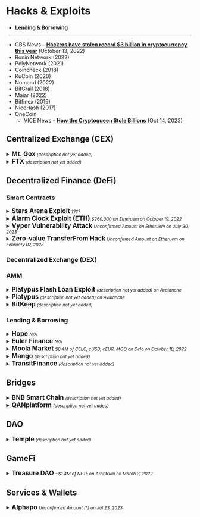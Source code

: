 # Hacks & Exploits

 - [**Lending & Borrowing**](#Lending-amp-Borrowing)
 
  ---

  * CBS News - [**Hackers have stolen record $3 billion in cryptocurrency this year**](https://www.cbsnews.com/news/cryptocurrency-theft-hacker-chainalysis-blockchain-crime/) (October 13, 2022)
  * Ronin Network (2022)
  * PolyNetwork (2021)
  * Coincheck (2018)
  * KuCoin (2020)
  * Nomand (2022)
  * BitGrail (2018)
  * Maiar (2022)
  * Bitfinex (2016)
  * NiceHash (2017)
  * OneCoin
    - VICE News - [**How the Cryptoqueen Stole Billions**](https://www.youtube.com/watch?v=ZoklPHEjXl4)  (Oct 14, 2023)

## Centralized Exchange (CEX)

<details>
    
  <summary>
    <big><b>Mt. Gox</b></big>
    <small><i>(description not yet added)</i></small>
  </summary>

  * Unchained - [**Mt. Gox Creditors Can Now Select a Repayment Method for Lost Funds**](https://unchainedpodcast.com/mt-gox-creditors-can-now-select-a-repayment-method-for-lost-funds/) (October 10, 2022)
    
</details>

<details>
    
  <summary>
    <big><b>FTX</b></big>
    <small><i>(description not yet added)</i></small>
  </summary>

  * Unchained - [**FTX Drainer Moves $29.3M Through Ren Bitcoin Bridge**](https://unchainedpodcast.com/ftx-drainer-moves-29-3m-through-ren-bitcoin-bridge/) (November 21, 2022)
    
</details>
  

## Decentralized Finance (DeFi) 

### Smart Contracts

<details>
  <summary>
    <big><b>Stars Arena Exploit</b></big>
    <small><i>????</i></small>
  </summary>
 
  * The Defiant - [**Avalanche-Based App Stars Arena Loses $3M in Smart Contract Exploit**](https://thedefiant.io/stars-arena-exploit)  (October 07, 2023)
</details>

<details>
  <summary>
    <big><b>Alarm Clock Exploit (ETH)</b></big>
    <small><i>$260,000 on Etheruem on October 19, 2022</i></small>
  </summary>
 
  * Unchained - [**$260,000 Gas Fees Stolen in Ethereum Alarm Clock Exploit**](https://unchainedpodcast.com/260000-gas-fees-stolen-in-ethereum-alarm-clock-exploit/)
</details>

<details>
  <summary>
    <big><b>Vyper Vulnerability Attack</b></big>
    <small><i>Unconfirmed Amount on Etheruem on July 30, 2023</i></small>
  </summary>

  * Unchained - [**What Does the Curve Crisis Say About DeFi**](https://www.youtube.com/watch?v=L-PcKULfKVc) (Aug 4, 2023)
  * Empire (Blockworks) - [**Curve Hack Explained**](https://www.youtube.com/watch?v=yA1BtxLWZc8) (Aug 4, 2023)
  * Unchained - [**The Chopping Block: Who’s to Blame for the Curve Hack**](https://www.youtube.com/watch?v=_O3hOg93LBE) (Aug 3, 2023)
  * Bankless - [**Will DeFi Survive The Curve Meltdown**](https://www.youtube.com/watch?v=I1bVLQdUkMw) (Aug 2, 2023)
  * https://cryptoslate.com/curve-finance-offers-hacker-10-bounty-agrees-not-to-seek-legal-assistance-if-offer-is-taken-up/
  * https://thedefiant.io/defi-lenders-spooked-by-curve-exploit
  * https://cointelegraph.com/news/curve-crvusd-depegs-market-reacts-shock-events
  * https://cointelegraph.com/news/curve-aave-chan-founder-proposes-buying-2-m-crv-from-curve-founder
  * https://thedefiant.io/crypto-lenders-weigh-options-to-deal-with-crv-leverage
  * https://thedefiant.io/curve-founder-continues-to-offload-crv-in-otc-deals
  * https://decrypt.co/151336/curve-finance-chaos-is-110-million-gut-check-defi
  * https://decrypt.co/151273/defi-teams-issue-stark-warning-curve-finance-hacker
  * https://cryptoslate.com/curve-crv-token-jumps-6-after-exploiter-begins-to-return-part-of-stolen-funds/
  * https://cointelegraph.com/news/curve-finance-opens-bounty-after-exploiter-deadline-expires
  * https://cointelegraph.com/news/alchemix-reports-return-of-all-stolen-funds-from-curve-pools
  * https://cointelegraph.com/news/jpeg-d-confirms-return-of-eth-from-curve-hacker
  * https://cointelegraph.com/news/curve-vyper-exploit-whole-story-so-far
  * https://cointelegraph.com/news/curve-hack-mev-bot-behind-61m-heist-begins-returning-funds
  * https://cointelegraph.com/news/curve-emergency-dao-terminates-rewards-for-hack-related-pools
  * https://decrypt.co/151090/defi-blue-chip-tokens-hit-with-bearish-week-amid-curve-finance-hack
  * https://cointelegraph.com/news/vyper-vulnerability-exposes-defi-ecosystem-stress-tests
  * https://cointelegraph.com/news/vyper-copycat-exploit-on-bsc-bnb-smart-chain-curve
  * https://twitter.com/CurveFinance/status/1685693202722848768
  * https://twitter.com/Delphi_Digital/status/1686187959303708672
  * https://cryptoslate.com/tron-partners-with-turbulent-curve-finance-to-launch-stusdt-pool-amid-market-chaos/
  * https://cointelegraph.com/news/white-hat-returns-5-million-curve-finance-hack
  * https://cointelegraph.com/news/curve-finance-founder-100-million-debt-could-trigger-defi-implosion
  * https://cryptoslate.com/total-value-locked-across-defi-protocols-down-more-than-3b-since-curve-finance-attack/
  * https://cointelegraph.com/news/curve-founder-michael-egorov-crv-loan-counterparties
  * https://cointelegraph.com/news/curve-liquidation-risk-poses-systemic-threat-to-defi-even-as-founder-scurries-to-repay-loans
  * https://cointelegraph.com/news/ethereum-million-dollar-mev-block-reward-amid-curve-finance-exploit
</details>

<details>
  <summary>
    <big><b>Zero-value TransferFrom Hack</b></big>
    <small><i>Unconfirmed Amount on Etheruem on February 07, 2023</i></small>
  </summary>

  * https://cointelegraph.com/news/scammers-are-targeting-crypto-users-with-new-zero-value-transferfrom-trick
  * https://cointelegraph.com/news/zero-transfer-scammer-steals-20-million-usdt
</details>



### Decentralized Exchange (DEX)
### AMM

<details>
  <summary>
    <big><b>Platypus Flash Loan Exploit</b></big>
    <small><i>(description not yet added) on Avalanche</i></small>
  </summary>

  * Rekt - [**Platypus Finance - REKT 2**](https://rekt.news/platypus-rekt2/)  (October 13, 2023)
  * CoinTelegraph - [**Platypus DeFi loses $2.2M in another flash loan exploit**](https://cointelegraph.com/news/platypus-flash-loan-exploit-defi)  (Oct 12, 2023)
  * Platypus (Twitter @Platypusdefi) - [**Community Announcement**](https://twitter.com/Platypusdefi/status/1712513974124818589/)  (Oct 12, 2023)
  * Blockworks - [**DeFi protocol Platypus suffers second flash loan attack in 9 months**](https://blockworks.co/news/platypus-suffers-flash-loan-attack)
</details>

<details>
  <summary>
    <big><b>Platypus</b></big>
    <small><i>(description not yet added) on Avalanche</i></small>
  </summary>

  * CoinTelegraph - [**French Police Arrest 2 People in Connection to Platypus Attack**](https://cointelegraph.com/news/french-police-arrest-2-people-in-connection-to-platypus-attack)
</details>

<details>
  <summary>
    <big><b>BitKeep</b></big>
    <small><i>(description not yet added)</i></small>
  </summary>

  * Decrypt - [**BitKeep Hacker Moves $1M in Binance Coin Through Tornado Cash**](https://decrypt.co/112305/bitkeep-hacker-moves-1m-binance-coin-through-tornado-cash) (October 18, 2022)
</details>

### Lending & Borrowing

 

<details>
  <summary>
    <big><b>Hope</b></big>
    <small><i>N/A</i></small>
  </summary>

  * The Defiant - [**Hope Lend DeFi Platform Loses 526 ETH in Hack**](https://thedefiant.io/hope-lend-defi-platform-loses-526-eth-in-hack)
</details>

<details>
  <summary>
    <big><b>Euler Finance</b></big>
    <small><i>N/A</i></small>
  </summary>

  * Chainalysis - [**$197 Million Stolen: Euler Finance Flash Loan Attack Explained (UPDATED 4/6/23)**](https://www.chainalysis.com/blog/euler-finance-flash-loan-attack/)
  * Decrypt - [**Euler Finance Exploiter Returns All ‘Recoverable Funds’ From $200M Hack**](https://decrypt.co/125373/euler-finance-exploiter-returns-recoverable-funds-200m-hack)
</details>


<details>
  <summary>
    <big><b>Moola Market</b></big>
    <small><i>$8.4M of CELO, cUSD, cEUR, MOO on Celo on October 18, 2022</i></small>
  </summary>

  * Unchained - [**Hacker Steals $8.4M from DeFi Protocol Moola Market**](https://unchainedpodcast.com/hacker-steals-8-4m-from-defi-protocol-moola-market/)

</details>

<details>
    
  <summary>
    <big><b>Mango</b></big>
    <small><i>(description not yet added)</i></small>
  </summary>

  * CoinDesk - [**DeFi Exchange Mango Markets Will Soon Start Refunding Users for $114M Exploit**](https://www.coindesk.com/business/2022/10/20/mango-markets-will-start-returning-stolen-funds-from-114-exploit/) (October 20, 2022)
  * The Block - [**Mango Markets attacker puts forward proposal that would pay them $70 million bounty**](https://www.theblock.co/post/176468/mango-markets-attacker-puts-forward-proposal-that-would-pay-them-70-million-bounty) (October 12, 2022)
  * Fortune - [**Decentralized Solana-based trading platform Mango reportedly hit by $100 million exploit**](https://fortune.com/crypto/2022/10/11/mango-markets-trading-platform-on-solana-seemingly-hit-by-exploit/) (October 12, 2022)
    
</details>

<details>
    
  <summary>
    <big><b>TransitFinance</b></big>
    <small><i>(description not yet added)</i></small>
  </summary>

  * The Defiant - [**Hacker Pockets $677,000 and Free Pass to Settle TransitFinance Exploit**](https://thedefiant.io/hacker-pockets-677000-and-free-pass-to-settle-transitfinance-exploit) (October 11, 2022)
    
</details>

## Bridges

<details>
    
  <summary>
    <big><b>BNB Smart Chain</b></big>
    <small><i>(description not yet added)</i></small>
  </summary>

  * Unchained - [**BNB Smart Chain Plans Hard Fork In Response to $100M Exploit**](https://unchainedpodcast.com/bnb-smart-chain-plans-hard-fork-in-response-to-100m-exploit/) (October 12, 2022)
  * REKT - [**BNB Bridge**](https://rekt.news/bnb-bridge-rekt/) (October 7, 2022)

    
</details>


<details>
    
  <summary>
    <big><b>QANplatform</b></big>
    <small><i>(description not yet added)</i></small>
  </summary>

  * Decrypt - [**'Quantum-Resistant' Blockchain QANplatform Suffers Bridge Hack for Over $1 Million**](https://decrypt.co/111633/quantum-resistant-blockchain-qanplatform-suffers-bridge-hack-1-million) (October 11, 2022)
    
</details>

## DAO

<details>
    
  <summary>
    <big><b>Temple</b></big>
    <small><i>(description not yet added)</i></small>
  </summary>

  * CoinDesk - [**DeFi Protocol Temple DAO Struck by $2.3M Exploit**](https://www.coindesk.com/business/2022/10/11/defi-protocol-temple-dao-struck-by-23m-exploit/) (October 11, 2022)
  * Cryptoslate - [**Temple DAO hacked for over $2.3M**](https://cryptoslate.com/temple-dao-hacked-for-over-2-3m/) (October 11, 2022)

    
</details>

## GameFi

<details>
    
  <summary>
    <big><b>Treasure DAO</b></big>
    <small><i>~$1.4M of NFTs on Arbritrum on March 3, 2022</i></small>
  </summary>

  * REKT - [**Treasure DAO - REKT**](https://rekt.news/treasure-dao-rekt/) (March 03, 2022)
    
</details>

## Services & Wallets

<details>
    
  <summary>
    <big><b>Alphapo</b></big>
    <small><i>Unconfirmed Amount (*) on Jul 23, 2023</i></small>
  </summary>

  * https://twitter.com/zachxbt/status/1682941291825627137?s=20
  * https://decrypt.co/150282/north-korean-hacker-cell-lazarus-allegedly-behind-60m-alphapo-hack
  * https://cointelegraph.com/news/alphapo-payment-provider-hack-estimated-over-60m-on-chain-sleuth
  * https://www.theblock.co/post/241266/alphapos-hack-now-estimated-at-60-million-zachxbt
  * https://www.bleepingcomputer.com/news/security/lazarus-hackers-linked-to-60-million-alphapo-cryptocurrency-heist/
    
</details>
